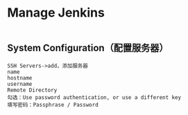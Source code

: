 # Manage Jenkins

```

```

## System Configuration（配置服务器）

```
SSH Servers->add，添加服务器
name
hostname
username
Remote Directory
勾选：Use password authentication, or use a different key
填写密码：Passphrase / Password
```

